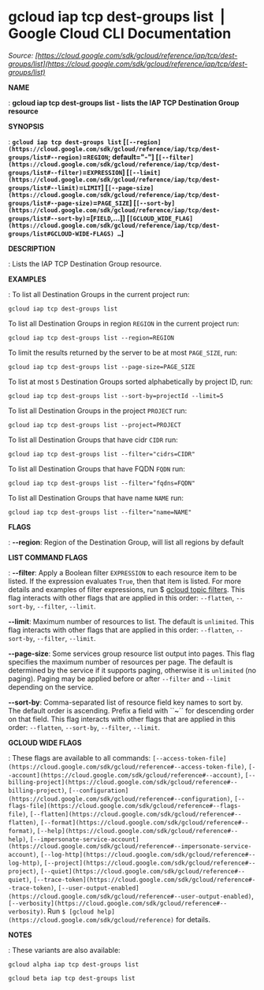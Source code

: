 # gcloud iap tcp dest-groups list  |  Google Cloud CLI Documentation

*Source: [https://cloud.google.com/sdk/gcloud/reference/iap/tcp/dest-groups/list](https://cloud.google.com/sdk/gcloud/reference/iap/tcp/dest-groups/list)*

**NAME**

: **gcloud iap tcp dest-groups list - lists the IAP TCP Destination Group resource**

**SYNOPSIS**

: **`gcloud iap tcp dest-groups list` [`[--region](https://cloud.google.com/sdk/gcloud/reference/iap/tcp/dest-groups/list#--region)`=`REGION`; default="-"] [`[--filter](https://cloud.google.com/sdk/gcloud/reference/iap/tcp/dest-groups/list#--filter)`=`EXPRESSION`] [`[--limit](https://cloud.google.com/sdk/gcloud/reference/iap/tcp/dest-groups/list#--limit)`=`LIMIT`] [`[--page-size](https://cloud.google.com/sdk/gcloud/reference/iap/tcp/dest-groups/list#--page-size)`=`PAGE_SIZE`] [`[--sort-by](https://cloud.google.com/sdk/gcloud/reference/iap/tcp/dest-groups/list#--sort-by)`=[`FIELD`,…]] [`[GCLOUD_WIDE_FLAG](https://cloud.google.com/sdk/gcloud/reference/iap/tcp/dest-groups/list#GCLOUD-WIDE-FLAGS) …`]**

**DESCRIPTION**

: Lists the IAP TCP Destination Group resource.

**EXAMPLES**

: To list all Destination Groups in the current project run:

```
gcloud iap tcp dest-groups list
```

To list all Destination Groups in region
``REGION`` in the current project run:

```
gcloud iap tcp dest-groups list --region=REGION
```

To limit the results returned by the server to be at most
``PAGE_SIZE``, run:

```
gcloud iap tcp dest-groups list --page-size=PAGE_SIZE
```

To list at most `5` Destination Groups sorted alphabetically by
project ID, run:

```
gcloud iap tcp dest-groups list --sort-by=projectId --limit=5
```

To list all Destination Groups in the project
``PROJECT`` run:

```
gcloud iap tcp dest-groups list --project=PROJECT
```

To list all Destination Groups that have cidr
``CIDR`` run:

```
gcloud iap tcp dest-groups list --filter="cidrs=CIDR"
```

To list all Destination Groups that have FQDN
``FQDN`` run:

```
gcloud iap tcp dest-groups list --filter="fqdns=FQDN"
```

To list all Destination Groups that have name
``NAME`` run:

```
gcloud iap tcp dest-groups list --filter="name=NAME"
```

**FLAGS**

: **--region**:
Region of the Destination Group, will list all regions by default

**LIST COMMAND FLAGS**

: **--filter**:
Apply a Boolean filter `EXPRESSION` to each resource item
to be listed. If the expression evaluates `True`, then that item is
listed. For more details and examples of filter expressions, run $ [gcloud topic filters](https://cloud.google.com/sdk/gcloud/reference/topic/filters). This flag
interacts with other flags that are applied in this order:
`--flatten`, `--sort-by`, `--filter`,
`--limit`.

**--limit**:
Maximum number of resources to list. The default is `unlimited`. This
flag interacts with other flags that are applied in this order:
`--flatten`, `--sort-by`, `--filter`,
`--limit`.

**--page-size**:
Some services group resource list output into pages. This flag specifies the
maximum number of resources per page. The default is determined by the service
if it supports paging, otherwise it is `unlimited` (no paging).
Paging may be applied before or after `--filter` and
`--limit` depending on the service.

**--sort-by**:
Comma-separated list of resource field key names to sort by. The default order
is ascending. Prefix a field with ``~´´ for descending order on that
field. This flag interacts with other flags that are applied in this order:
`--flatten`, `--sort-by`, `--filter`,
`--limit`.

**GCLOUD WIDE FLAGS**

: These flags are available to all commands: `[--access-token-file](https://cloud.google.com/sdk/gcloud/reference#--access-token-file)`,
`[--account](https://cloud.google.com/sdk/gcloud/reference#--account)`, `[--billing-project](https://cloud.google.com/sdk/gcloud/reference#--billing-project)`,
`[--configuration](https://cloud.google.com/sdk/gcloud/reference#--configuration)`,
`[--flags-file](https://cloud.google.com/sdk/gcloud/reference#--flags-file)`,
`[--flatten](https://cloud.google.com/sdk/gcloud/reference#--flatten)`, `[--format](https://cloud.google.com/sdk/gcloud/reference#--format)`, `[--help](https://cloud.google.com/sdk/gcloud/reference#--help)`, `[--impersonate-service-account](https://cloud.google.com/sdk/gcloud/reference#--impersonate-service-account)`,
`[--log-http](https://cloud.google.com/sdk/gcloud/reference#--log-http)`,
`[--project](https://cloud.google.com/sdk/gcloud/reference#--project)`, `[--quiet](https://cloud.google.com/sdk/gcloud/reference#--quiet)`, `[--trace-token](https://cloud.google.com/sdk/gcloud/reference#--trace-token)`, `[--user-output-enabled](https://cloud.google.com/sdk/gcloud/reference#--user-output-enabled)`,
`[--verbosity](https://cloud.google.com/sdk/gcloud/reference#--verbosity)`.
Run `$ [gcloud help](https://cloud.google.com/sdk/gcloud/reference)` for details.

**NOTES**

: These variants are also available:

```
gcloud alpha iap tcp dest-groups list
```

```
gcloud beta iap tcp dest-groups list
```